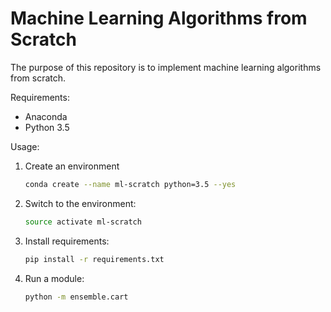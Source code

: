 # Machine Learning Algorithms from Scratch

The purpose of this repository is to implement machine learning algorithms from scratch.

Requirements:
* Anaconda
* Python 3.5

Usage:

1. Create an environment
    ```bash
    conda create --name ml-scratch python=3.5 --yes
    ```
2. Switch to the environment:
    ```bash
    source activate ml-scratch
    ```
3. Install requirements:
    ```bash
    pip install -r requirements.txt
    ```
4. Run a module:
    ```bash
    python -m ensemble.cart
    ```